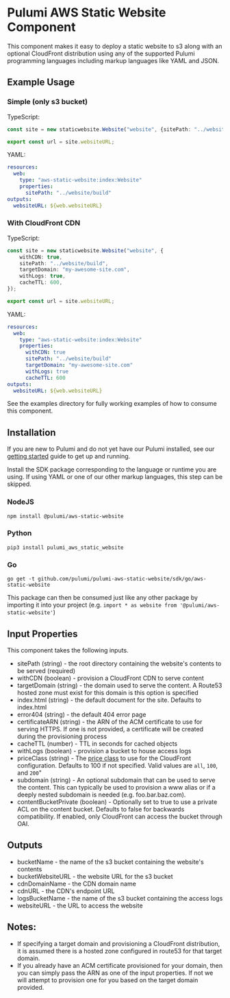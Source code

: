 # Pulumi AWS Static Website Component

This component makes it easy to deploy a static website to s3 along with an optional CloudFront distribution using any of the supported Pulumi programming languages including markup languages like YAML and JSON.

## Example Usage

### Simple (only s3 bucket)

TypeScript:
```typescript
const site = new staticwebsite.Website("website", {sitePath: "../website/build"});

export const url = site.websiteURL;
```

YAML:
```yaml
resources:
  web:
    type: "aws-static-website:index:Website"
    properties:
      sitePath: "../website/build"
outputs:
  websiteURL: ${web.websiteURL}
```

### With CloudFront CDN

TypeScript:
```typescript
const site = new staticwebsite.Website("website", {
    withCDN: true,
    sitePath: "../website/build",
    targetDomain: "my-awesome-site.com",
    withLogs: true,
    cacheTTL: 600,
});

export const url = site.websiteURL;
```

YAML:
```yaml
resources:
  web:
    type: "aws-static-website:index:Website"
    properties:
      withCDN: true
      sitePath: "../website/build"
      targetDomain: "my-awesome-site.com"
      withLogs: true
      cacheTTL: 600
outputs:
  websiteURL: ${web.websiteURL}
```
See the examples directory for fully working examples of how to consume this component.

## Installation

If you are new to Pulumi and do not yet have our Pulumi installed, see our [getting started](https://www.pulumi.com/docs/get-started/) guide to get up and running.

Install the SDK package corresponding to the language or runtime you are using. If using YAML or one of our other markup languages, this step can be skipped.

### NodeJS

```
npm install @pulumi/aws-static-website
```

### Python

```
pip3 install pulumi_aws_static_website
```

### Go

```
go get -t github.com/pulumi/pulumi-aws-static-website/sdk/go/aws-static-website
```

This package can then be consumed just like any other package by importing it into your project (e.g. `import * as website from '@pulumi/aws-static-website'`)

## Input Properties

This component takes the following inputs.

- sitePath (string) - the root directory containing the website's contents to be served (required)
- withCDN (boolean) - provision a CloudFront CDN to serve content
- targetDomain (string) - the domain used to serve the content. A Route53 hosted zone must exist for this domain is this option is specified
- index.html (string) - the default document for the site. Defaults to index.html
- error404 (string) - the default 404 error page
- certificateARN (string) - the ARN of the ACM certificate to use for serving HTTPS. If one is not provided, a certificate will be created during the provisioning process
- cacheTTL (number) - TTL in seconds for cached objects
- withLogs (boolean) - provision a bucket to house access logs
- priceClass (string) - The [price class](https://docs.aws.amazon.com/AmazonCloudFront/latest/DeveloperGuide/PriceClass.html) to use for the CloudFront configuration. Defaults to 100 if not specified. Valid values are `all`, `100`, and `200`"
- subdomain (string) - An optional subdomain that can be used to serve the content. This can typically be used to provision a www alias or if a deeply nested subdomain is needed (e.g. foo.bar.baz.com).
- contentBucketPrivate (boolean) - Optionally set to true to use a private ACL on the content bucket. Defaults to false for backwards compatibility. If enabled, only CloudFront can access the bucket through OAI.

## Outputs

- bucketName - the name of the s3 bucket containing the website's contents
- bucketWebsiteURL - the website URL for the s3 bucket
- cdnDomainName - the CDN domain name
- cdnURL - the CDN's endpoint URL
- logsBucketName - the name of the s3 bucket containing the access logs
- websiteURL - the URL to access the website


## Notes:

- If specifying a target domain and provisioning a CloudFront distribution, it is assumed there is a hosted zone configured in route53 for that target domain.
- If you already have an ACM certificate provisioned for your domain, then you can simply pass the ARN as one of the input properties. If not we will attempt to provision one for you based on the target domain provided.
